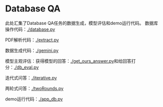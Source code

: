 # Database QA

此处汇集了Database QA任务的数据生成，模型评估和demo运行代码。
数据库操作代码：[./database.py](./database.py)

PDF解析代码：[./extract.py](./extract.py)

数据生成代码：[./gemini.py](./gemini.py)

模型主观评估：获得模型的回答：[./get_ours_answer.py](./get_ours_answer.py)和给回答打分：[./db_eval.py](./db_eval.py)

迭代式问答：[./iterative.py](./iterative.py)

两轮式问答：[./twoRounds.py](./twoRounds.py)

demo运行代码：[./app_db.py](./docqa.py)

